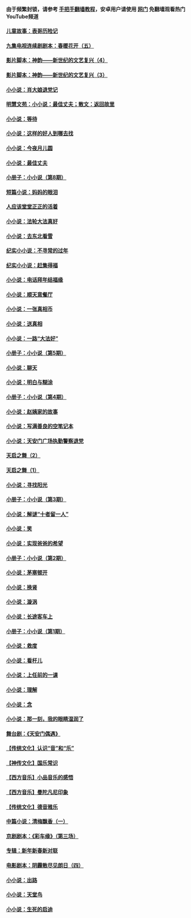 #### 由于频繁封锁，请参考 [手把手翻墙教程](https://github.com/gfw-breaker/guides/wiki/)，安卓用户请使用 [网门](https://github.com/gfw-breaker/nogfw/blob/master/dl.md?t=06150501) 免翻墙观看热门YouTube频道 

#### [儿童故事：表哥历险记](../pages/328/383535.md?t=06150501) 

#### [九集电视连续剧剧本：春暖花开（五）](../pages/328/275919.md?t=06150501) 

#### [影片脚本：神韵——新世纪的文艺复兴（4）](../pages/328/266089.md?t=06150501) 

#### [影片脚本：神韵——新世纪的文艺复兴（3）](../pages/328/266087.md?t=06150501) 

#### [小小说：肖大娘退党记](../pages/328/239807.md?t=06150501) 

#### [明慧文苑：小小说：最佳丈夫；散文：返回故里](../pages/328/3439.md?t=06150501) 

#### [小小说：等待](../pages/328/223927.md?t=06150501) 

#### [小小说：这样的好人到哪去找](../pages/328/209396.md?t=06150501) 

#### [小小说：今夜月儿圆](../pages/328/193588.md?t=06150501) 

#### [小小说：最佳丈夫](../pages/328/190938.md?t=06150501) 

#### [小册子：小小说（第8期）](../pages/328/188202.md?t=06150501) 

#### [短篇小说：妈妈的眼泪](../pages/328/187712.md?t=06150501) 

#### [人应该堂堂正正的活着](../pages/328/182430.md?t=06150501) 

#### [小小说：法轮大法真好](../pages/328/174669.md?t=06150501) 

#### [小小说：去东北看雪](../pages/328/173882.md?t=06150501) 

#### [纪实小小说：不寻常的过年](../pages/328/173187.md?t=06150501) 

#### [纪实小小说：赶集得福](../pages/328/172652.md?t=06150501) 

#### [小小说：电话拜年结福缘](../pages/328/172533.md?t=06150501) 

#### [小小说：顺天意餐厅](../pages/328/170182.md?t=06150501) 

#### [小小说：一张真相币](../pages/328/169410.md?t=06150501) 

#### [小小说：送真相](../pages/328/166713.md?t=06150501) 

#### [小小说：一路“大法好”](../pages/328/162016.md?t=06150501) 

#### [小册子：小小说（第5期）](../pages/328/161131.md?t=06150501) 

#### [小小说：聊天](../pages/328/159640.md?t=06150501) 

#### [小小说：明白与糊涂](../pages/328/158101.md?t=06150501) 

#### [小册子：小小说（第4期）](../pages/328/158006.md?t=06150501) 

#### [小小说：赵姨家的故事](../pages/328/157843.md?t=06150501) 

#### [小小说：写满善良的空笔记本](../pages/328/157382.md?t=06150501) 

#### [小小说：天安门广场执勤警察退党](../pages/328/156982.md?t=06150501) 

#### [天启之舞（2）](../pages/328/153440.md?t=06150501) 

#### [天启之舞（1）](../pages/328/153439.md?t=06150501) 

#### [小小说：寻找阳光](../pages/328/153065.md?t=06150501) 

#### [小册子：小小说（第3期）](../pages/328/151715.md?t=06150501) 

#### [小小说：解谜“十者留一人”](../pages/328/148967.md?t=06150501) 

#### [小小说：笑](../pages/328/148905.md?t=06150501) 

#### [小小说：实现爸爸的希望](../pages/328/148096.md?t=06150501) 

#### [小册子：小小说（第2期）](../pages/328/147214.md?t=06150501) 

#### [小小说：茅塞顿开](../pages/328/147030.md?t=06150501) 

#### [小小说：换肾](../pages/328/146770.md?t=06150501) 

#### [小小说：漩涡](../pages/328/146683.md?t=06150501) 

#### [小小说：长途客车上](../pages/328/145076.md?t=06150501) 

#### [小册子：小小说（第1期）](../pages/328/143963.md?t=06150501) 

#### [小小说：救度](../pages/328/143927.md?t=06150501) 

#### [小小说：看杆儿](../pages/328/142137.md?t=06150501) 

#### [小小说：上任前的一课](../pages/328/140808.md?t=06150501) 

#### [小小说：理解](../pages/328/140476.md?t=06150501) 

#### [小小说：念](../pages/328/139513.md?t=06150501) 

#### [小小说：那一刻，我的眼睛湿润了](../pages/328/138476.md?t=06150501) 

#### [舞台剧：《天安门偶遇》](../pages/328/117155.md?t=06150501) 

#### [【传统文化】认识“音”和“乐”](../pages/328/108667.md?t=06150501) 

#### [【神传文化】国乐常识](../pages/328/104225.md?t=06150501) 

#### [【西方音乐】小品音乐的感悟](../pages/328/102924.md?t=06150501) 

#### [【西方音乐】曼陀凡尼印象](../pages/328/102922.md?t=06150501) 

#### [【传统文化】德音雅乐](../pages/328/102923.md?t=06150501) 

#### [中篇小说：清梅飘香（一）](../pages/328/101058.md?t=06150501) 

#### [京剧剧本：《彩车缘》（第三场）](../pages/328/96434.md?t=06150501) 

#### [专辑：新年新春新对联](../pages/328/94991.md?t=06150501) 

#### [电影剧本：阴霾散尽见朗日（四）](../pages/328/87081.md?t=06150501) 

#### [小小说：出路](../pages/328/84848.md?t=06150501) 

#### [小小说：天堂鸟](../pages/328/83084.md?t=06150501) 

#### [小小说：生死的启迪](../pages/328/70977.md?t=06150501) 


